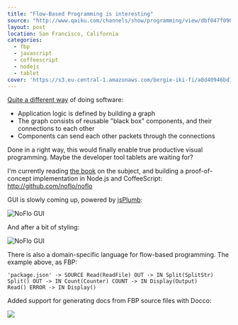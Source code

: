 ```yaml
---
title: "Flow-Based Programming is interesting"
source: "http://www.qaiku.com/channels/show/programming/view/dbf047f0908311e0bcdaf33de9b3e433e433/"
layout: post
location: San Francisco, California
categories:
  - fbp
  - javascript
  - coffeescript
  - nodejs
  - tablet
cover: 'https://s3.eu-central-1.amazonaws.com/bergie-iki-fi/a8d40946bd1111e087e041fe349b82d982d9.png'
---
```

[Quite a different way](http://en.wikipedia.org/wiki/Flow-based_programming) of doing software:

* Application logic is defined by building a graph
* The graph consists of reusable "black box" components, and their connections to each other
* Components can send each other packets through the connections

Done in a right way, this would finally enable true productive visual programming. Maybe the developer tool tablets are waiting for? 

I'm currently reading [the book](http://www.jpaulmorrison.com/fbp/) on the subject, and building a proof-of-concept implementation in Node.js and CoffeeScript: <http://github.com/noflo/noflo>

GUI is slowly coming up, powered by [jsPlumb](http://jsplumb.org/jquery/demo.html):

![NoFlo GUI](https://s3.eu-central-1.amazonaws.com/bergie-iki-fi/3677011cbd0411e0b128fb6ff22253e453e4.png)

And after a bit of styling:

![NoFlo GUI](https://s3.eu-central-1.amazonaws.com/bergie-iki-fi/a8d40946bd1111e087e041fe349b82d982d9.png)

There is also a domain-specific language for flow-based programming. The example above, as FBP:

    'package.json' -> SOURCE Read(ReadFile) OUT -> IN Split(SplitStr)
    Split() OUT -> IN Count(Counter) COUNT -> IN Display(Output)
    Read() ERROR -> IN Display()

Added support for generating docs from FBP source files with Docco:

![](https://s3.eu-central-1.amazonaws.com/bergie-iki-fi/b7bef516dae311e09ada75210ed4998a998a.png)
